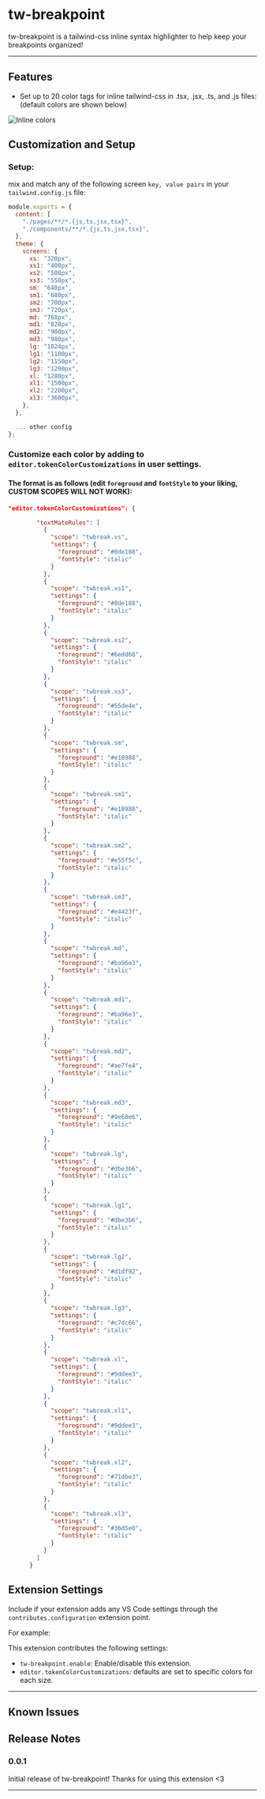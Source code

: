 # tw-breakpoint

tw-breakpoint is a tailwind-css inline syntax highlighter to help keep your breakpoints organized!

---

## Features

- Set up to 20 color tags for inline tailwind-css in .tsx, .jsx, .ts, and .js files: (default colors are shown below)

![Inline colors](images/docex.png)

## Customization and Setup

### Setup:

mix and match any of the following screen `key, value pairs` in your `tailwind.config.js` file:

```javascript
module.exports = {
  content: [
    "./pages/**/*.{js,ts,jsx,tsx}",
    "./components/**/*.{js,ts,jsx,tsx}",
  ],
  theme: {
    screens: {
      xs: "320px",
      xs1: "400px",
      xs2: "500px",
      xs3: "550px",
      sm: "640px",
      sm1: "680px",
      sm2: "700px",
      sm3: "720px",
      md: "768px",
      md1: "820px",
      md2: "900px",
      md3: "980px",
      lg: "1024px",
      lg1: "1100px",
      lg2: "1150px",
      lg3: "1200px",
      xl: "1280px",
      xl1: "1500px",
      xl2: "2200px",
      xl3: "3600px",
    },
  },

  ... other config
};
```

### Customize each color by adding to `editor.tokenColorCustomizations` in user settings.

#### The format is as follows (edit `foreground` and `fontStyle` to your liking, CUSTOM SCOPES WILL NOT WORK):

```json
"editor.tokenColorCustomizations": {

        "textMateRules": [
          {
            "scope": "twbreak.xs",
            "settings": {
              "foreground": "#8de188",
              "fontStyle": "italic"
            }
          },
          {
            "scope": "twbreak.xs1",
            "settings": {
              "foreground": "#8de188",
              "fontStyle": "italic"
            }
          },
          {
            "scope": "twbreak.xs2",
            "settings": {
              "foreground": "#6edd68",
              "fontStyle": "italic"
            }
          },
          {
            "scope": "twbreak.xs3",
            "settings": {
              "foreground": "#55de4e",
              "fontStyle": "italic"
            }
          },
          {
            "scope": "twbreak.sm",
            "settings": {
              "foreground": "#e18988",
              "fontStyle": "italic"
            }
          },
          {
            "scope": "twbreak.sm1",
            "settings": {
              "foreground": "#e18988",
              "fontStyle": "italic"
            }
          },
          {
            "scope": "twbreak.sm2",
            "settings": {
              "foreground": "#e55f5c",
              "fontStyle": "italic"
            }
          },
          {
            "scope": "twbreak.sm3",
            "settings": {
              "foreground": "#e4423f",
              "fontStyle": "italic"
            }
          },
          {
            "scope": "twbreak.md",
            "settings": {
              "foreground": "#ba96e3",
              "fontStyle": "italic"
            }
          },
          {
            "scope": "twbreak.md1",
            "settings": {
              "foreground": "#ba96e3",
              "fontStyle": "italic"
            }
          },
          {
            "scope": "twbreak.md2",
            "settings": {
              "foreground": "#ae7fe4",
              "fontStyle": "italic"
            }
          },
          {
            "scope": "twbreak.md3",
            "settings": {
              "foreground": "#9e60e6",
              "fontStyle": "italic"
            }
          },
          {
            "scope": "twbreak.lg",
            "settings": {
              "foreground": "#dbe3b6",
              "fontStyle": "italic"
            }
          },
          {
            "scope": "twbreak.lg1",
            "settings": {
              "foreground": "#dbe3b6",
              "fontStyle": "italic"
            }
          },
          {
            "scope": "twbreak.lg2",
            "settings": {
              "foreground": "#d1df92",
              "fontStyle": "italic"
            }
          },
          {
            "scope": "twbreak.lg3",
            "settings": {
              "foreground": "#c7dc66",
              "fontStyle": "italic"
            }
          },
          {
            "scope": "twbreak.xl",
            "settings": {
              "foreground": "#9ddee3",
              "fontStyle": "italic"
            }
          },
          {
            "scope": "twbreak.xl1",
            "settings": {
              "foreground": "#9ddee3",
              "fontStyle": "italic"
            }
          },
          {
            "scope": "twbreak.xl2",
            "settings": {
              "foreground": "#71dbe3",
              "fontStyle": "italic"
            }
          },
          {
            "scope": "twbreak.xl3",
            "settings": {
              "foreground": "#36d5e0",
              "fontStyle": "italic"
            }
          }
        ]
      }
```

## Extension Settings

Include if your extension adds any VS Code settings through the `contributes.configuration` extension point.

For example:

This extension contributes the following settings:

- `tw-breakpoint.enable`: Enable/disable this extension.
- `editor.tokenColorCustomizations`: defaults are set to specific colors for each size.

---

## Known Issues

## Release Notes

### 0.0.1

Initial release of tw-breakpoint! Thanks for using this extension <3

---
